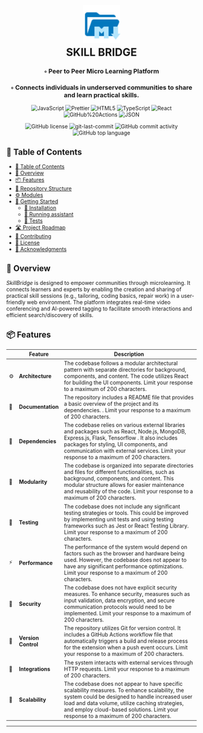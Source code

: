 <div align="center">
<h1 align="center">
<img src="https://raw.githubusercontent.com/PKief/vscode-material-icon-theme/ec559a9f6bfd399b82bb44393651661b08aaf7ba/icons/folder-markdown-open.svg" width="100" />
<br>SKILL BRIDGE</h1>
<h3>◦ Peer to Peer Micro Learning Platform</h3>
<h3>◦ Connects individuals in underserved communities to share and learn practical skills.</h3>
<p align="center">
<img src="https://img.shields.io/badge/JavaScript-F7DF1E.svg?style=flat-square&logo=JavaScript&logoColor=black" alt="JavaScript" />
<img src="https://img.shields.io/badge/Prettier-F7B93E.svg?style=flat-square&logo=Prettier&logoColor=black" alt="Prettier" />
<img src="https://img.shields.io/badge/HTML5-E34F26.svg?style=flat-square&logo=HTML5&logoColor=white" alt="HTML5" />
<img src="https://img.shields.io/badge/TypeScript-3178C6.svg?style=flat-square&logo=TypeScript&logoColor=white" alt="TypeScript">
<img src="https://img.shields.io/badge/React-61DAFB.svg?style=flat-square&logo=React&logoColor=black" alt="React" />
<img src="https://img.shields.io/badge/GitHub%20Actions-2088FF.svg?style=flat-square&logo=GitHub-Actions&logoColor=white" alt="GitHub%20Actions" />
<img src="https://img.shields.io/badge/JSON-000000.svg?style=flat-square&logo=JSON&logoColor=white" alt="JSON" />
</p>
<img src="https://img.shields.io/github/license/idosal/assistant-chat-gpt?style=flat-square&color=5D6D7E" alt="GitHub license" />
<img src="https://img.shields.io/github/last-commit/idosal/assistant-chat-gpt?style=flat-square&color=5D6D7E" alt="git-last-commit" />
<img src="https://img.shields.io/github/commit-activity/m/idosal/assistant-chat-gpt?style=flat-square&color=5D6D7E" alt="GitHub commit activity" />
<img src="https://img.shields.io/github/languages/top/idosal/assistant-chat-gpt?style=flat-square&color=5D6D7E" alt="GitHub top language" />
</div>

## 📖 Table of Contents
- [📖 Table of Contents](#-table-of-contents)
- [📍 Overview](#-overview)
- [📦 Features](#-features)
- [📂 Repository Structure](#-repository-structure)
- [⚙️ Modules](#️-modules)
- [🚀 Getting Started](#-getting-started)
  - [🔧 Installation](#-installation)
  - [🤖 Running assistant](#-running-assistant)
  - [🧪 Tests](#-tests) 
- [🛣 Project Roadmap](#-project-roadmap)
- [🔰 Contributing](#-contributing)
- [📄 License](#-license)
- [👏 Acknowledgments](#-acknowledgments)

## 📍 Overview
*SkillBridge* is designed to empower communities through microlearning. It connects learners and experts by enabling the creation and sharing of practical skill sessions (e.g., tailoring, coding basics, repair work) in a user-friendly web environment. The platform integrates real-time video conferencing and AI-powered tagging to facilitate smooth interactions and efficient search/discovery of skills.

## 📦 Features

|    | Feature            | Description                                                                                                        |
|----|--------------------|--------------------------------------------------------------------------------------------------------------------|
| ⚙️ | **Architecture**   | The codebase follows a modular architectural pattern with separate directories for background, components, and content. The code utilizes React for building the UI components. Limit your response to a maximum of 200 characters.             |
| 📄 | **Documentation**  | The repository includes a README file that provides a basic overview of the project and its dependencies. . Limit your response to a maximum of 200 characters.|
| 🔗 | **Dependencies**   | The codebase relies on various external libraries and packages such as React, Node.js, MongoDB, Express.js, Flask, Tensorflow . It also includes packages for styling, UI components, and communication with external services. Limit your response to a maximum of 200 characters.|
| 🧩 | **Modularity**     | The codebase is organized into separate directories and files for different functionalities, such as background, components, and content. This modular structure allows for easier maintenance and reusability of the code. Limit your response to a maximum of 200 characters.|
| 🧪 | **Testing**        | The codebase does not include any significant testing strategies or tools. This could be improved by implementing unit tests and using testing frameworks such as Jest or React Testing Library. Limit your response to a maximum of 200 characters.       |
| ⚡️  | **Performance**    | The performance of the system would depend on factors such as the browser and hardware being used. However, the codebase does not appear to have any significant performance optimizations. Limit your response to a maximum of 200 characters.|
| 🔐 | **Security**       | The codebase does not have explicit security measures. To enhance security, measures such as input validation, data encryption, and secure communication protocols would need to be implemented. Limit your response to a maximum of 200 characters.|
| 🔀 | **Version Control**| The repository utilizes Git for version control. It includes a GitHub Actions workflow file that automatically triggers a build and release process for the extension when a push event occurs. Limit your response to a maximum of 200 characters.|
| 🔌 | **Integrations**   | The system interacts with external services through HTTP requests. Limit your response to a maximum of 200 characters.|
| 📶 | **Scalability**    | The codebase does not appear to have specific scalability measures. To enhance scalability, the system could be designed to handle increased user load and data volume, utilize caching strategies, and employ cloud-based solutions. Limit your response to a maximum of 200 characters.           |

---

